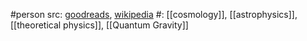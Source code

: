 #person 
src: [goodreads](https://www.goodreads.com/author/show/224970.Thanu_Padmanabhan), [wikipedia](https://en.wikipedia.org/wiki/Thanu_Padmanabhan) 
#: [[cosmology]], [[astrophysics]], [[theoretical physics]], [[Quantum Gravity]] 

